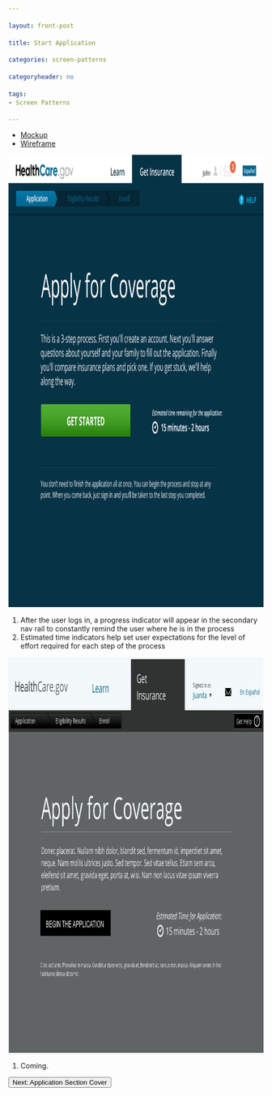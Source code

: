 ```yaml
---

layout: front-post

title: Start Application

categories: screen-patterns

categoryheader: no

tags:
- Screen Patterns

--- 
```


<ul class="nav nav-tabs">
<li class="active"><a data-toggle="tab" href="#tab1">Mockup</a></li>
<li><a data-toggle="tab" href="#tab2">Wireframe</a></li>
</ul>
<div class="tab-content">
<div id="tab1" class="tab-pane active">
<p><a href="../../images/healthcare-marketplace-appstart.jpg"><img width="1040" height="894" src="../../images/healthcare-marketplace-appstart.jpg" alt="healthcare-marketplace-appstart" class="alignnone size-full wp-image-1383"></a></p>
<ol class="rounded-list">
<li><a><span>After the user logs in, a progress indicator will appear in the secondary nav rail to constantly remind the user where he is in the process</span></a></li>
<li><a><span>Estimated time indicators help set user expectations for the level of effort required for each step of the process</span></a></li>
</ol>
</div>
<div id="tab2" class="tab-pane">
<p><a href="../../images/Application___Start_Application-e1359494946791.jpg"><img width="959" height="782" src="../../images/Application___Start_Application-e1359494946791.jpg" alt="Application___Start_Application" class="alignnone size-full wp-image-1287"></a></p>
<ol class="rounded-list">
<li><a><span>Coming.</span></a></li>
</ol>
</div>
</div>
<p><a href="/screen-patterns/application-section-cover/" title="Application Card"><button type="button" class="btn">Next: Application Section Cover</button></a></p>
